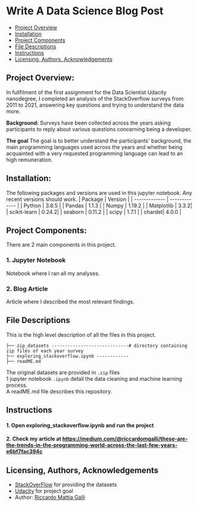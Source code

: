 # Write A Data Science Blog Post
- [Project Overview](#Project-Overview)
- [Installation](#Installation)
- [Project Components](#Components)
- [File Descriptions](#File-Descriptions)
- [Instructions](#How-To-Run-This-Project)
- [Licensing, Authors, Acknowledgements](#License)

## Project Overview: <a name="Project-Overview"></a>

In fullfilment of the first assignment for the Data Scientist Udacity nanodegree, I completed an analysis of the StackOverflow surveys from 2011 to 2021, answering key questions and trying to understand the data more.

**Background:** 
Surveys have been collected across the years asking participants to reply about various questions concerning being a developer.

**The goal** 
The goal is to better understand the participants' background, the main programming languages used across the years and whether being acquainted with a very requested programming language can lead to an high remuneration.

## Installation:  <a name="Installation"></a>

The following packages and versions are used in this jupyter notebook. Any recent versions should work.
| Package  | Version |
| ------------- | ------------- |
| Python  | 3.8.5  |
| Pandas  | 1.1.3  |
| Numpy   | 1.19.2 |
| Matplotlib | 3.3.2|
| scikit-learn  | 0.24.2|
| seaborn | 0.11.2 |
| scipy | 1.7.1 |
| chardet| 4.0.0 |

## Project Components: <a name="Components"></a>

There are 2 main components in this project.

### 1. Jupyter Notebook
Notebook where I ran all my analyses.

### 2. Blog Article
Article where I described the most relevant findings.


## File Descriptions <a name="File-Descriptions"></a>
This is the high level description of all the files in this project.
```
├── zip_datasets -----------------------------# directory containing zip files of each year survey         
├── exploring_stackoverflow.ipynb ------------
├── readME.md
```

The original datasets are provided in `.zip` files <br>
1 jupyter notebook `.ipynb` detail the data cleaning and machine learning process. <br>
A readME.md file describes this repository.

## Instructions <a name="How-To-Run-This-Project"></a>

#### 1. Open exploring_stackoverflow.ipynb and run the project
#### 2. Check my article at https://medium.com/@riccardomgalli/these-are-the-trends-in-the-programming-world-across-the-last-few-years-e6bf7fac394c


## Licensing, Authors, Acknowledgements <a name="License"></a>
* [StackOverFlow](https://stackoverflow.com/) for providing the datasets
* [Udacity](https://www.udacity.com/) for project goal
* Author: [Riccardo Mattia Galli](https://github.com/Ricmatgal)
